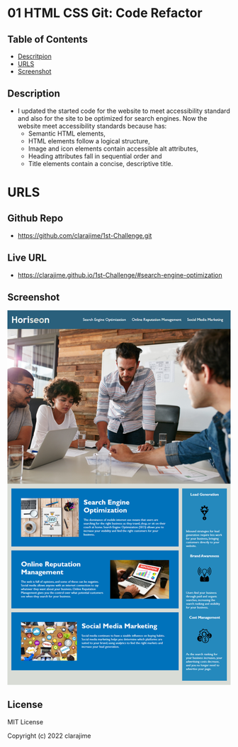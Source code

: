 # 01 HTML CSS Git: Code Refactor

## Table of Contents
* [Descritpion](#description)
* [URLS](#urls)
* [Screenshot](#screenshot)

## Description
* I updated the started code for the website to meet accessibility standard and also for the site to be optimized for search engines.
Now the website meet accessibility standards because has: 
  * Semantic HTML elements,
  * HTML elements follow a logical structure,
  * Image and icon elements contain accessible alt attributes,
  * Heading attributes fall in sequential order and 
  * Title elements contain a concise, descriptive title.


# URLS
## Github Repo
* https://github.com/clarajime/1st-Challenge.git

## Live URL
* https://clarajime.github.io/1st-Challenge/#search-engine-optimization




## Screenshot
![alt text](Assets/01-html-css-git-challenge-demo.png)


## License 
MIT License

Copyright (c) 2022 clarajime



